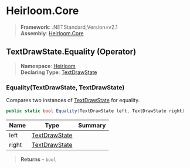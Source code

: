 # Heirloom.Core

> **Framework**: .NETStandard,Version=v2.1  
> **Assembly**: [Heirloom.Core][0]

## TextDrawState.Equality (Operator)

> **Namespace**: [Heirloom][0]  
> **Declaring Type**: [TextDrawState][1]

### Equality(TextDrawState, TextDrawState)

Compares two instances of [TextDrawState][1] for equality.

```cs
public static bool Equality(TextDrawState left, TextDrawState right)
```

| Name  | Type               | Summary |
|-------|--------------------|---------|
| left  | [TextDrawState][1] |         |
| right | [TextDrawState][1] |         |

> **Returns** - `bool`

[0]: ../../../Heirloom.Core.md
[1]: ../TextDrawState.md

